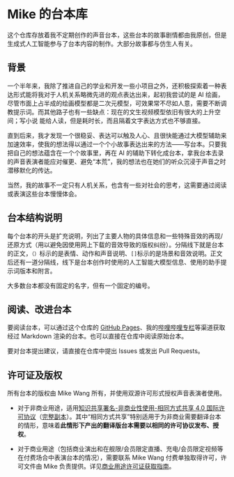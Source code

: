 # Mike 的台本库

这个仓库存放着我不定期创作的声音台本，这些台本的故事剧情都由我原创，但是生成式人工智能参与了台本内容的制作。大部分故事都与仿生人有关。

## 背景

一个半年来，我除了推进自己的学业和开发一些小项目之外，还积极探索着一种表达形式能将我对于人机关系略微先进的观点表达出来，起初我尝试的是 AI 绘画，尽管市面上占半成的绘画模型都是二次元模型，可效果常不尽如人意，需要不断调教提示词。而其他路子也有一些缺点：现在的文生视频模型依旧有很大的上升空间；写小说
能给人读，但是耗时长，而且隔着文字表达方式也不够直接。

直到后来，我才发现一个很稳妥、表达可以触及人心、且很快能通过大模型辅助来加速效率，使我的想法得以通过一个个小故事表达出来的方法——写台本。只要我把自己的想法蕴含在一个个故事里，再在 AI 的辅助下转化成台本，拿我台本去录的声音表演者能应对催更、避免“本荒”，我的想法也在她们的听众沉浸于声音之时潜移默化的传达。

当然，我的故事不一定只有人机关系，也含有一些对社会的思考，这需要通过阅读或表演这些台本慢慢体会。

## 台本结构说明

每个台本的开头是扩充说明，列出了主要人物的具体信息和一些特殊音效的再现/还原方式（用以避免因使用网上下载的音效导致的版权纠纷）。分隔线下就是台本的正文，`（）`标示的是表情、动作和声音说明、`[]`标示的是场景和音效说明。正文后还有一道分隔线，线下是台本创作时使用的人工智能大模型信息、使用的助手提示词版本和附言。

大多数台本都没有固定的名字，但有一个固定的编号。

## 阅读、改进台本

要阅读台本，可以通过这个仓库的 [GitHub Pages](https://audio-scripts.imdchs.rf.gd)、我的[哔哩哔哩专栏](https://space.bilibili.com/687416118/upload/opus)等渠道获取经过 Markdown 渲染的台本。也可以直接在仓库中阅读原始台本。

要对台本提出建议，请直接在仓库中提出 Issues 或发出 Pull Requests。

## 许可证及版权

所有台本的版权由 Mike Wang 所有，并使用双源许可形式授权声音表演者使用。

- 对于非商业用途，适用[知识共享署名-非商业性使用-相同方式共享 4.0 国际许可协议](https://creativecommons.org/licenses/by-nc-sa/4.0/)（[完整副本](LICENSE)）。其中“相同方式共享”特别适用于为非商业需要翻译台本的情形，意味着**此情形下产出的翻译版台本需要以相同的许可协议发布、授权**。

- 对于商业用途（包括商业演出和在舰限/会员限定直播、充电/会员限定视频等在付费场合中表演台本的情况），需要联系 Mike Wang 付费单独取得许可，许可文件由 Mike 负责提供。详见[商业用途许可证获取指南](GUIDE_FOR_COMMERCIAL_USE.md)。